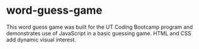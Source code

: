 # word-guess-game
This word guess game was built for the UT Coding Bootcamp program and demonstrates use of JavaScript in a basic guessing game. HTML and CSS add dynamic visual interest.
